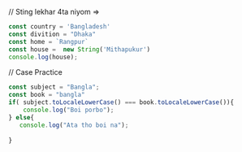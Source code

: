 // Sting lekhar 4ta niyom => 
```javascript
const country = 'Bangladesh'
const divition = "Dhaka"
const home = `Rangpur`
const house =  new String('Mithapukur')
console.log(house);
```


// Case Practice
```javascript
const subject = "Bangla";
const book = "bangla"
if( subject.toLocaleLowerCase() === book.toLocaleLowerCase()){
    console.log("Boi porbo");   
} else{
   console.log("Ata tho boi na");
   
}
```
